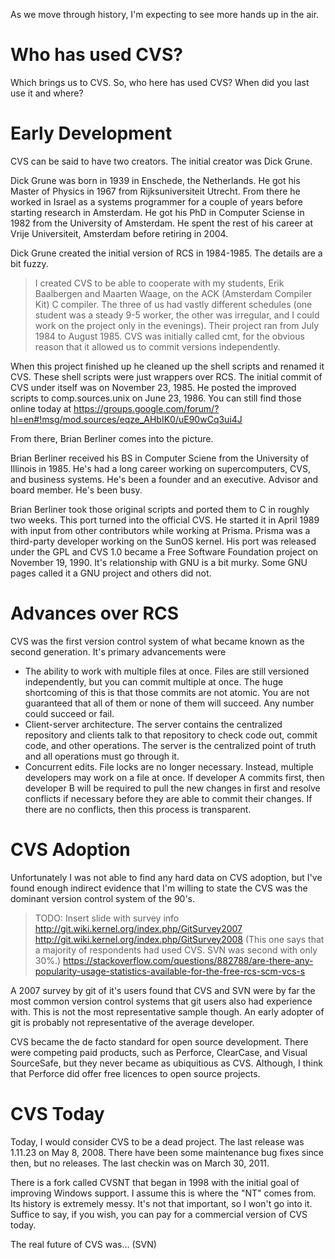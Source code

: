As we move through history, I'm expecting to see more hands up in the air.

# Who has used CVS?
Which brings us to CVS. So, who here has used CVS? When did you last use it and where? 

# Early Development

CVS can be said to have two creators. The initial creator was Dick Grune.

Dick Grune was born in 1939 in Enschede, the Netherlands. He got his Master of Physics in 1967 from Rijksuniversiteit Utrecht. From there he worked in Israel as a systems programmer for a couple of years before starting research in Amsterdam. He got his PhD in Computer Sciense in 1982 from the University of Amsterdam. He spent the rest of his career at Vrije Universiteit, Amsterdam before retiring in 2004.

Dick Grune created the initial version of RCS in 1984-1985. The details are a bit fuzzy.

> I created CVS to be able to cooperate with my students, Erik Baalbergen and Maarten Waage, on the ACK (Amsterdam Compiler Kit) C compiler. The three of us had vastly different schedules (one student was a steady 9-5 worker, the other was irregular, and I could work on the project only in the evenings). Their project ran from July 1984 to August 1985. CVS was initially called cmt, for the obvious reason that it allowed us to commit versions independently.

When this project finished up he cleaned up the shell scripts and renamed it CVS. These shell scripts were just wrappers over RCS. The initial commit of CVS under itself was on November 23, 1985. He posted the improved scripts to comp.sources.unix on June 23, 1986. You can still find those online today at https://groups.google.com/forum/?hl=en#!msg/mod.sources/eqze_AHbIK0/uE90wCq3ui4J

From there, Brian Berliner comes into the picture.

Brian Berliner received his BS in Computer Sciene from the University of Illinois in 1985. He's had a long career working on supercomputers, CVS, and business systems. He's been a founder and an executive. Advisor and board member. He's been busy.

Brian Berliner took those original scripts and ported them to C in roughly two weeks. This port turned into the official CVS. He started it in April 1989 with input from other contributors while working at Prisma. Prisma was a third-party developer working on the SunOS kernel. His port was released under the GPL and CVS 1.0 became a Free Software Foundation project on November 19, 1990. It's relationship with GNU is a bit murky. Some GNU pages called it a GNU project and others did not.

# Advances over RCS
CVS was the first version control system of what became known as the second generation. It's primary advancements were

* The ability to work with multiple files at once. Files are still versioned independently, but you can commit multiple at once. The huge shortcoming of this is that those commits are not atomic. You are not guaranteed that all of them or none of them will succeed. Any number could succeed or fail.
* Client-server architecture. The server contains the centralized repository and clients talk to that repository to check code out, commit code, and other operations. The server is the centralized point of truth and all operations must go through it.
* Concurrent edits. File locks are no longer necessary. Instead, multiple developers may work on a file at once. If developer A commits first, then developer B will be required to pull the new changes in first and resolve conflicts if necessary before they are able to commit their changes. If there are no conflicts, then this process is transparent.

# CVS Adoption
Unfortunately I was not able to find any hard data on CVS adoption, but I've found enough indirect evidence that I'm willing to state the CVS was the dominant version control system of the 90's.

> TODO: Insert slide with survey info http://git.wiki.kernel.org/index.php/GitSurvey2007
> http://git.wiki.kernel.org/index.php/GitSurvey2008 (This one says that a majority of respondents had used CVS. SVN was second with only 30%.)
> https://stackoverflow.com/questions/882788/are-there-any-popularity-usage-statistics-available-for-the-free-rcs-scm-vcs-s

A 2007 survey by git of it's users found that CVS and SVN were by far the most common version control systems that git users also had experience with. This is not the most representative sample though. An early adopter of git is probably not representative of the average developer.

CVS became the de facto standard for open source development. There were competing paid products, such as Perforce, ClearCase, and Visual SourceSafe, but they never became as ubiquitious as CVS. Although, I think that Perforce did offer free licences to open source projects.

# CVS Today
Today, I would consider CVS to be a dead project. The last release was 1.11.23 on May 8, 2008. There have been some maintenance bug fixes since then, but no releases. The last checkin was on March 30, 2011.

There is a fork called CVSNT that began in 1998 with the initial goal of improving Windows support. I assume this is where the "NT" comes from. Its history is extremely messy. It's not that important, so I won't go into it. Suffice to say, if you wish, you can pay for a commercial version of CVS today.

The real future of CVS was... (SVN)